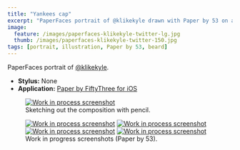 ```yaml
---
title: "Yankees cap"
excerpt: "PaperFaces portrait of @klikekyle drawn with Paper by 53 on an iPad."
image: 
  feature: /images/paperfaces-klikekyle-twitter-lg.jpg
  thumb: /images/paperfaces-klikekyle-twitter-150.jpg
tags: [portrait, illustration, Paper by 53, beard]
---
```


PaperFaces portrait of <a href="http://twitter.com/klikekyle">@klikekyle</a>.

* **Stylus:** None
* **Application:** [Paper by FiftyThree for iOS](http://www.fiftythree.com/paper)

<figure>
	<a href="{{ site.url }}/images/paperfaces-klikekyle-process-1-lg.jpg"><img src="{{ site.url }}/images/paperfaces-klikekyle-process-1-750.jpg" alt="Work in process screenshot"></a>
	<figcaption>Sketching out the composition with pencil.</figcaption>
</figure>

<figure class="half">
	<a href="{{ site.url }}/images/paperfaces-klikekyle-process-2-lg.jpg"><img src="{{ site.url }}/images/paperfaces-klikekyle-process-2-600.jpg" alt="Work in process screenshot"></a>
	<a href="{{ site.url }}/images/paperfaces-klikekyle-process-3-lg.jpg"><img src="{{ site.url }}/images/paperfaces-klikekyle-process-3-600.jpg" alt="Work in process screenshot"></a>
	<a href="{{ site.url }}/images/paperfaces-klikekyle-process-4-lg.jpg"><img src="{{ site.url }}/images/paperfaces-klikekyle-process-4-600.jpg" alt="Work in process screenshot"></a>
	<a href="{{ site.url }}/images/paperfaces-klikekyle-process-5-lg.jpg"><img src="{{ site.url }}/images/paperfaces-klikekyle-process-5-600.jpg" alt="Work in process screenshot"></a>
	<figcaption>Work in progress screenshots (Paper by 53).</figcaption>
</figure>